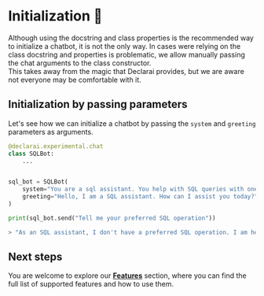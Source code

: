 # Initialization :beginner:

Although using the docstring and class properties is the recommended way to initialize a chatbot, it is not the only way.
In cases were relying on the class docstring and properties is problematic, we allow manually passing the chat arguments to the class constructor.<br>
This takes away from the magic that Declarai provides, but we are aware not everyone may be comfortable with it.


## Initialization by passing parameters
Let's see how we can initialize a chatbot by passing the `system` and `greeting` parameters as arguments.

```py
@declarai.experimental.chat
class SQLBot:
    ...


sql_bot = SQLBot(
    system="You are a sql assistant. You help with SQL queries with one-line answers.",
    greeting="Hello, I am a SQL assistant. How can I assist you today?",
)

print(sql_bot.send("Tell me your preferred SQL operation"))
```

```py
> "As an SQL assistant, I don't have a preferred SQL operation. I am here to assist with any SQL operation you need help with."
```


## Next steps

You are welcome to explore our [**Features**](../../../features/) section, where you can find the full list of supported features and how to use them.